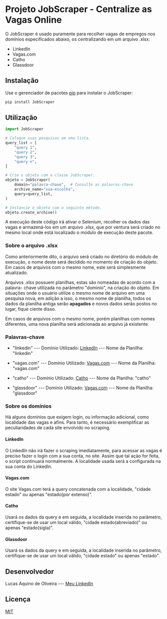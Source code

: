 # Projeto JobScraper - Centralize as Vagas Online

O JobScraper é usado puramente para recolher vagas de empregos nos domínios
especificados abaixo, os centralizando em um arquivo .xlsx:

* LinkedIn
* Vagas.com
* Catho
* Glassdoor

## Instalação

Use o gerenciador de pacotes [pip](https://pypi.org/project/pip/) para
instalar o JobScraper:

```bash
pip install JobScraper
```

## Utilização

```python
import JobScraper

# Coloque suas pesquisas em uma lista.
query_list = [
    "query 1",
    "query 2",
    "query 3",
    "query n",
]

# Crie o objeto com a classe JobScraper.
objeto = JobScraper(
    domain="palavra-chave",  # Consulte as palavras-chave
    archive_name="sua-escolha",
    query=query_list,
)

# Instancie o objeto com o sequinte método.
objeto.create_archive()
```

A execução deste código irá ativar o Selenium, recolher os dados das vagas
e armazená-los em um arquivo .xlsx, que por ventura será criado no mesmo local
onde está localizado o módulo de execução deste pacote.

### Sobre o arquivo .xlsx

Como anteriormente dito, o arquivo será criado no diretório do módulo de
execução, o nome deste será decidido no momento de criação do objeto. Em casos
de arquivos com o mesmo nome, este será simplesmente atualizado.

Arquivos .xlsx possuem planilhas, estas são nomeadas de acordo com a palavra-
chave utilizada no parâmetro "dominio", na criação do objeto. Em situações onde
o usuário utilize o mesmo nome de arquivo em uma pesquisa nova, em adição a
isso, o mesmo nome de planilha, todos os dados da planilha antiga serão
**apagados** e novos dados serão postos no lugar, fique ciente disso.

Em casos de arquivos com o mesmo nome, porém planilhas com nomes diferentes,
uma nova planilha será adicionada ao arquivo já existente.

### Palavras-chave

* "linkedin"
--- Domínio Utilizado: [LinkedIn](https://www.linkedin.com/jobs/)
--- Nome da Planilha: "linkedin"

* "vagas.com"
--- Domínio Utilizado: [Vagas.com](https://www.vagas.com.br/)
--- Nome da Planilha: "vagas.com"

* "catho"
--- Domínio Utilizado: [Catho](https://www.catho.com.br/)
--- Nome da Planilha: "catho"

* "glassdoor"
--- Domínio Utilizado: [Vagas.com](https://www.glassdoor.com.br/Vaga/index.htm)
--- Nome da Planilha: "glassdoor"

### Sobre os domínios

Há alguns domínios que exigem login, ou informação adicional, como localidade
das vagas e afins. Para tanto, é necessário exemplificar as peculiaridades de
cada site envolvido no scraping.

#### LinkedIn

O LinkedIn não irá fazer o scraping imediatamente, para acessar as vagas é
preciso fazer o login com a sua conta, no site. Assim que tal ação for feita,
o script continuará normalmente. A localidade usada será a configurada na sua
conta do LinkedIn.

#### Vagas.com

O site Vagas.com terá a query concatenada com a localidade, "cidade estado" ou
apenas "estado(por extenso)".

#### Catho

Usará os dados da query e em seguida, a localidade inserida no parâmetro,
certifique-se de usar um local válido, "cidade estado(abreviado)" ou apenas
"estado(sigla)".

#### Glassdoor

Usará os dados da query e em seguida, a localidade inserida no parâmetro,
certifique-se de usar um local válido, "cidade estado" ou apenas
"estado".

## Desenvolvedor

Lucas Aquino de Oliveira
--- [Meu LinkedIn](https://www.linkedin.com/in/aquino-lucas)

## Licença

[MIT](https://choosealicense.com/licenses/mit/)
